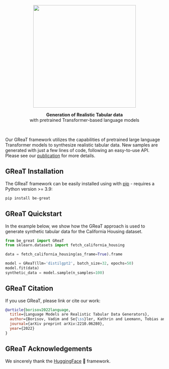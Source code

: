 
[//]: # (![Screenshot]&#40;https://github.com/kathrinse/be_great/blob/main/imgs/GReaT_logo.png&#41;)
<p align="center">
<img src="https://github.com/kathrinse/be_great/raw/main/imgs/GReaT_logo.png" width="326"/>
</p>

<p align="center">
<strong>Generation of Realistic Tabular data</strong>
<br> with pretrained Transformer-based language models
</p>

&nbsp;
&nbsp;
&nbsp;

Our GReaT framework utilizes the capabilities of pretrained large language Transformer models to synthesize realistic tabular data. 
New samples are generated with just a few lines of code, following an easy-to-use API. Please see our [publication](https://arxiv.org/abs/2210.06280) for more details. 

## GReaT Installation

The GReaT framework can be easily installed using with [pip](https://pypi.org/project/pip/) - requires a Python version >= 3.9: 
```bash
pip install be-great
```



## GReaT Quickstart

In the example below, we show how the GReaT approach is used to generate synthetic tabular data for the California Housing dataset.
```python
from be_great import GReaT
from sklearn.datasets import fetch_california_housing

data = fetch_california_housing(as_frame=True).frame

model = GReaT(llm='distilgpt2', batch_size=32, epochs=50)
model.fit(data)
synthetic_data = model.sample(n_samples=100)
```

<!---
[![Open In Colab](https://colab.research.google.com/assets/colab-badge.svg)](https://colab.research.google.com/github/kathrinse/be_great/blob/main/examples/GReaT_colab_example.ipynb)--->

## GReaT Citation 

If you use GReaT, please link or cite our work:

``` bibtex
@article{borisov2022language,
  title={Language Models are Realistic Tabular Data Generators},
  author={Borisov, Vadim and Se{\ss}ler, Kathrin and Leemann, Tobias and Pawelczyk, Martin and Kasneci, Gjergji},
  journal={arXiv preprint arXiv:2210.06280},
  year={2022}
}
```

## GReaT Acknowledgements

We sincerely thank the [HuggingFace](https://huggingface.co/) :hugs: framework. 
